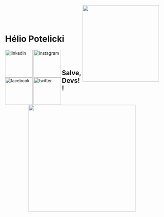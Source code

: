 <img align="right" width="250px" style="margin-top:-20px" src="https://uploaddeimagens.com.br/images/003/769/264/full/Salve.PNG">

</br>
</br>

<div dsplay="inline-block">
 
 <h1 align="left">Hélio Potelicki</h1>

  <a href="https://www.linkedin.com/in/h%C3%A9lio-potelicki">
    <img align="left" width="90px" src="https://uploaddeimagens.com.br/images/003/769/427/full/Linkedin.png" alt="linkedin" style="vertical-align:top;">
  </a>

 <a href="https://www.instagram.com/helio_potelicky/">
    <img align="left" width="90px" src="https://uploaddeimagens.com.br/images/003/769/430/full/Instagram.png" alt="instagram" style="vertical-align:top;">
  </a> 

  <a href="https://www.facebook.com/SirPotelicky">
    <img align="left" width="90px" src="https://uploaddeimagens.com.br/images/003/769/432/full/Facebook.png" alt="facebook" style="vertical-align:top;">
  </a>

  <a href="https://twitter.com/helio_potelicky">
    <img align="left" width="90px" src="https://uploaddeimagens.com.br/images/003/769/433/full/Twitter.png" alt="twitter" style="vertical-align:top;">
  </a>

</div>

</br>
</br>

## Salve, Devs!!

<p align="center">
  <img src="https://uploaddeimagens.com.br/images/003/769/436/full/dev-background.gif" width="350">
</p>
